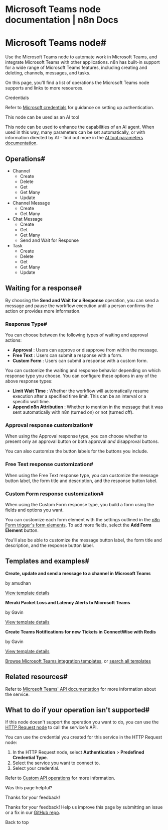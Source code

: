 # Microsoft Teams node documentation | n8n Docs

[ ](https://github.com/n8n-io/n8n-docs/edit/main/docs/integrations/builtin/app-nodes/n8n-nodes-base.microsoftteams.md "Edit this page")

# Microsoft Teams node#

Use the Microsoft Teams node to automate work in Microsoft Teams, and integrate Microsoft Teams with other applications. n8n has built-in support for a wide range of Microsoft Teams features, including creating and deleting, channels, messages, and tasks. 

On this page, you'll find a list of operations the Microsoft Teams node supports and links to more resources.

Credentials

Refer to [Microsoft credentials](../../credentials/microsoft/) for guidance on setting up authentication.

This node can be used as an AI tool

This node can be used to enhance the capabilities of an AI agent. When used in this way, many parameters can be set automatically, or with information directed by AI - find out more in the [AI tool parameters documentation](../../../../advanced-ai/examples/using-the-fromai-function/).

## Operations#

  * Channel
    * Create
    * Delete
    * Get
    * Get Many
    * Update
  * Channel Message
    * Create
    * Get Many
  * Chat Message
    * Create
    * Get
    * Get Many
    * Send and Wait for Response
  * Task
    * Create
    * Delete
    * Get
    * Get Many
    * Update

## Waiting for a response#

By choosing the **Send and Wait for a Response** operation, you can send a message and pause the workflow execution until a person confirms the action or provides more information.

### Response Type#

You can choose between the following types of waiting and approval actions:

  * **Approval** : Users can approve or disapprove from within the message.
  * **Free Text** : Users can submit a response with a form.
  * **Custom Form** : Users can submit a response with a custom form.

You can customize the waiting and response behavior depending on which response type you choose. You can configure these options in any of the above response types:

  * **Limit Wait Time** : Whether the workflow will automatically resume execution after a specified time limit. This can be an interval or a specific wall time.
  * **Append n8n Attribution** : Whether to mention in the message that it was sent automatically with n8n (turned on) or not (turned off).

### Approval response customization#

When using the Approval response type, you can choose whether to present only an approval button or both approval _and_ disapproval buttons.

You can also customize the button labels for the buttons you include.

### Free Text response customization#

When using the Free Text response type, you can customize the message button label, the form title and description, and the response button label.

### Custom Form response customization#

When using the Custom Form response type, you build a form using the fields and options you want.

You can customize each form element with the settings outlined in the [n8n Form trigger's form elements](../../core-nodes/n8n-nodes-base.formtrigger/#form-elements). To add more fields, select the **Add Form Element** button.

You'll also be able to customize the message button label, the form title and description, and the response button label.

## Templates and examples#

**Create, update and send a message to a channel in Microsoft Teams**

by amudhan

[View template details](https://n8n.io/workflows/680-create-update-and-send-a-message-to-a-channel-in-microsoft-teams/)

**Meraki Packet Loss and Latency Alerts to Microsoft Teams**

by Gavin

[View template details](https://n8n.io/workflows/2054-meraki-packet-loss-and-latency-alerts-to-microsoft-teams/)

**Create Teams Notifications for new Tickets in ConnectWise with Redis**

by Gavin

[View template details](https://n8n.io/workflows/2352-create-teams-notifications-for-new-tickets-in-connectwise-with-redis/)

[Browse Microsoft Teams integration templates](https://n8n.io/integrations/microsoft-teams/), or [search all templates](https://n8n.io/workflows/)

## Related resources#

Refer to [Microsoft Teams' API documentation](https://learn.microsoft.com/en-us/graph/api/overview?view=graph-rest-1.0) for more information about the service.

## What to do if your operation isn't supported#

If this node doesn't support the operation you want to do, you can use the [HTTP Request node](../../core-nodes/n8n-nodes-base.httprequest/) to call the service's API.

You can use the credential you created for this service in the HTTP Request node: 

  1. In the HTTP Request node, select **Authentication** > **Predefined Credential Type**.
  2. Select the service you want to connect to.
  3. Select your credential.

Refer to [Custom API operations](../../../custom-operations/) for more information.

Was this page helpful? 

Thanks for your feedback! 

Thanks for your feedback! Help us improve this page by submitting an issue or a fix in our [GitHub repo](https://github.com/n8n-io/n8n-docs). 

Back to top